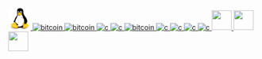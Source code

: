 

<!-- <img align="center" alt="coding" width="100" src="https://i0.wp.com/www.printmag.com/wp-content/uploads/2021/02/4cbe8d_f1ed2800a49649848102c68fc5a66e53mv2.gif?resize=476%2C280&ssl=1"> -->





<!--
<h align="left">Hi </h>
<h align="left">      </h>
-->

<h align="left">      </h>
<p align="left">   </a> <a href="https://www.linux.org/" target="_blank" rel="noreferrer"> <img src="https://raw.githubusercontent.com/devicons/devicon/master/icons/linux/linux-original.svg" alt="linux" width="45" height="45"/> <h align="left">        </h>
</a> <a href="https://www.gnu.org/" target="_blank" rel="noreferrer"> <img src="https://upload.wikimedia.org/wikipedia/commons/8/83/The_GNU_logo.png" alt="bitcoin" width="46" height="46"/> </a> </a>
<h align="left">      </h>
</a> <a href="https://bitcoin.org/en/" target="_blank" rel="noreferrer"> <img src="https://cdn.icon-icons.com/icons2/1487/PNG/512/8369-bitcoin_102502.png" alt="bitcoin" width="46" height="46"/> </a> </a>
<h align="left">        </h>
</a> <a  href="https://twitter.com/badph3" target="_blank" rel="noreferrer"> <img src="https://preview.redd.it/twitters-new-logo-v0-520csmznemr81.png?width=640&crop=smart&auto=webp&s=5f37d4b1ddf20feb04b9b77b5c2dda5cd8e807bd" alt="c" width="45" height="45"/> </a>
<h align="left">         </h>
</a> <a href="https://www.instagram.com/badph/?next=%2F" target="_blank" rel="noreferrer"> <img src="https://external-content.duckduckgo.com/iu/?u=http%3A%2F%2Fwww.freepngimg.com%2Fdownload%2Finstagram%2F8-2-instagram-png-clipart.png&f=1&nofb=1&ipt=51db930579bad7d472396230170fbd2d658399923a0c4ed6c2b4b574bf8099aa&ipo=images" alt="c" width="40" height="40"/> 
  </a> <a href="https://our.wikileaks.org/Main_Page" target="_blank" rel="noreferrer"> <img src="https://cdn.iconscout.com/icon/free/png-256/wikileaks-282727.png" alt="bitcoin" width="50" height="48"/> </a> </a>
</a> <a href="https://www.geoguessr.com/it" target="_blank" rel="noreferrer"> <img src="https://static.wikia.nocookie.net/logopedia/images/0/0c/GeoGuessr_Globe.png/revision/latest?cb=20220415010520" alt="c" width="50" height="50"/>
  <h align="left">            </h>
</a> <a href="https://www.geoguessr.com/it/quiz/seterra" target="_blank" rel="noreferrer"> <img src="https://external-content.duckduckgo.com/iu/?u=https%3A%2F%2Flh3.googleusercontent.com%2FR7C3eGuYTPJY4TLjqyu9ZAA_k9JXpN-k2BNCOEYQO_3XmdrbFpuUfL9qkXQ7EZqBJQA&f=1&nofb=1&ipt=a60546548b31149a4ea7459db0a9fae43299cae0dcbbc4ea9b8167847720c303&ipo=images" alt="c" width="42" height="42"/>  
  <h align="left">
</a> <a href="https://open.spotify.com/playlist/1SLOPOXVE1K2UjEbwmyfRk?si=ce654ce2b8cb436c" target="_blank" rel="noreferrer"> <img src="https://upload.wikimedia.org/wikipedia/commons/thumb/1/19/Spotify_logo_without_text.svg/2048px-Spotify_logo_without_text.svg.png" alt="c" width="39" height="39"/>  
  <h align="left">         </h>
</a> <a href="https://42.fr/en/homepage/" target="_blank" rel="noreferrer"> <img src="https://external-content.duckduckgo.com/iu/?u=https%3A%2F%2Fis1-ssl.mzstatic.com%2Fimage%2Fthumb%2FPurple124%2Fv4%2F07%2Fa6%2F2b%2F07a62b3c-0280-ce2f-23f1-e621173b2e27%2Fsource%2F512x512bb.jpg&f=1&nofb=1&ipt=1050c56db4fe0b2fb20d4ad575dfdc7b11e58e8be9750a4d60b2f60d110853d2&ipo=images" alt="c" width="42" height="42"/>  
  </a> <a href="https://github.com/pasqualerossi/42-School-Exam-Rank-02" target="_blank" rel="noreferrer"> <img src="https://d6ce0no7ktiq.cloudfront.net/images/stickers/622.png" width="40" height="40"/> </a> </a>
  <h align="left">         </h>   
</a> <a href="https://8marketcap.com/" target="_blank" rel="noreferrer"> <img src="https://8marketcap.com/8marketcap.png" width="40" height="40"/> </a> </a>
</a> <a href="https://chat.openai.com//" target="_blank" rel="noreferrer"> <img src="https://external-content.duckduckgo.com/iu/?u=https%3A%2F%2Fstatic.cdnlogo.com%2Flogos%2Fc%2F18%2FChatGPT_800x800.png&f=1&nofb=1&ipt=4e8ec35b01b3f99e9b5ad123260eb2ce37b384749014e41fbe2757e1bccec4ca&ipo=images" width="40" height="40"/> </a> </a>

  </p>
<!--

  <img align="center" alt="coding" width="242" src="https://gifdb.com/images/high/animated-angry-man-coding-u40xyqr26qyez70f.gif">

</a> <a href="https://nanabianca.it/" target="_blank" rel="noreferrer"> <img src="https://external-content.duckduckgo.com/iu/?u=https%3A%2F%2Fstatic.cdnlogo.com%2Flogos%2Fc%2F18%2FChatGPT_800x800.png&f=1&nofb=1&ipt=4e8ec35b01b3f99e9b5ad123260eb2ce37b384749014e41fbe2757e1bccec4ca&ipo=images" alt="c" width="68" height="30"/>  
  <h align="left">         </h>
  -->

